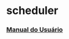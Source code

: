 # scheduler
### [Manual do Usuário](https://docs.google.com/document/d/1frJOucZ0Mf87mMDqL05jhm55MP0bw_d-OBjm4mQHWJc/edit#heading=h.evc7w7n5nkb9)

